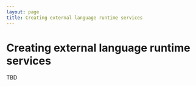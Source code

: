 ```yaml
---
layout: page
title: Creating external language runtime services
---
```


# Creating external language runtime services

TBD
